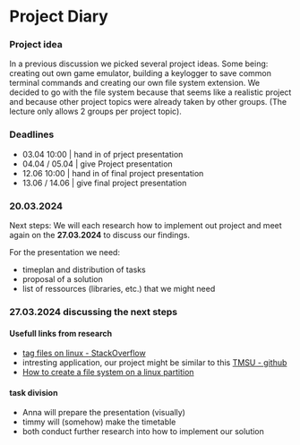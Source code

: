 # Project Diary
### Project idea
In a previous discussion we picked several project ideas. Some being: creating out own game emulator, building a keylogger to save common terminal commands and creating our own file system extension. 
We decided to go with the file system because that seems like a realistic project and because other project topics were already taken by other groups. (The lecture only allows 2 groups per project topic).

### Deadlines
* 03.04 10:00   | hand in of prject presentation
* 04.04 / 05.04 | give Project presentation
* 12.06 10:00   | hand in of final project presentation
* 13.06 / 14.06 | give final project presentation


### 20.03.2024
Next steps: 
We will each research how to implement out project and meet again on the **27.03.2024** to discuss our findings.

For the presentation we need:
* timeplan and distribution of tasks
* proposal of a solution 
* list of ressources (libraries, etc.) that we might need

### 27.03.2024 discussing the next steps

#### Usefull links from research
* [tag files on linux - StackOverflow](https://unix.stackexchange.com/questions/683017/how-to-tag-any-file-on-the-unix-system)
* intresting application, our project might be similar to this [TMSU - github](https://github.com/oniony/TMSU)
* [How to create a file system on a linux partition](https://opensource.com/article/19/4/create-filesystem-linux-partition)

#### task division
* Anna will prepare the presentation (visually)
* timmy will (somehow) make the timetable
* both conduct further research into how to implement our solution

